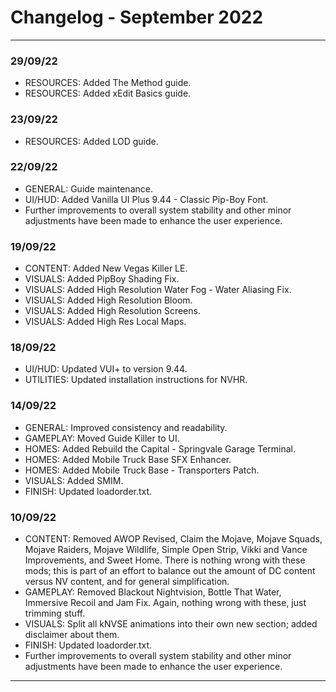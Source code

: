 # Changelog - September 2022
----------

### **29/09/22**

*   RESOURCES: Added The Method guide.
*   RESOURCES: Added xEdit Basics guide.

<!--truncate-->

### **23/09/22**

*   RESOURCES: Added LOD guide.

### **22/09/22**

*   GENERAL: Guide maintenance.
*   UI/HUD: Added Vanilla UI Plus 9.44 - Classic Pip-Boy Font.
*   Further improvements to overall system stability and other minor adjustments have been made to enhance the user experience.

### **19/09/22**

*   CONTENT: Added New Vegas Killer LE.
*   VISUALS: Added PipBoy Shading Fix.
*   VISUALS: Added High Resolution Water Fog - Water Aliasing Fix.
*   VISUALS: Added High Resolution Bloom.
*   VISUALS: Added High Resolution Screens.
*   VISUALS: Added High Res Local Maps.

### **18/09/22**

*   UI/HUD: Updated VUI+ to version 9.44.
*   UTILITIES: Updated installation instructions for NVHR.

### **14/09/22**

*   GENERAL: Improved consistency and readability.
*   GAMEPLAY: Moved Guide Killer to UI.
*   HOMES: Added Rebuild the Capital - Springvale Garage Terminal.
*   HOMES: Added Mobile Truck Base SFX Enhancer.
*   HOMES: Added Mobile Truck Base - Transporters Patch.
*   VISUALS: Added SMIM.
*   FINISH: Updated loadorder.txt.

### **10/09/22**

*   CONTENT: Removed AWOP Revised, Claim the Mojave, Mojave Squads, Mojave Raiders, Mojave Wildlife, Simple Open Strip, Vikki and Vance Improvements, and Sweet Home. There is nothing wrong with these mods; this is part of an effort to balance out the amount of DC content versus NV content, and for general simplification.
*   GAMEPLAY: Removed Blackout Nightvision, Bottle That Water, Immersive Recoil and Jam Fix. Again, nothing wrong with these, just trimming stuff.
*   VISUALS: Split all kNVSE animations into their own new section; added disclaimer about them.
*   FINISH: Updated loadorder.txt.
*   Further improvements to overall system stability and other minor adjustments have been made to enhance the user experience.

* * *